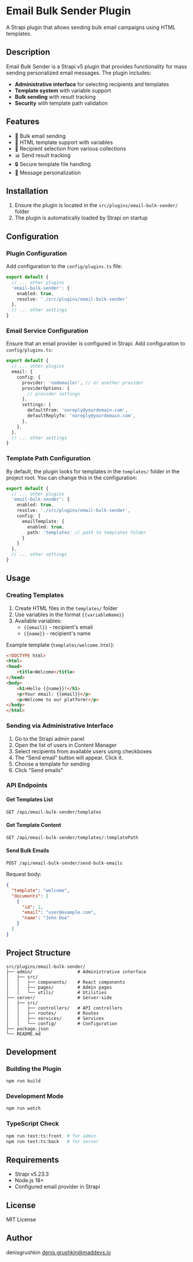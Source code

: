 # Email Bulk Sender Plugin

A Strapi plugin that allows sending bulk email campaigns using HTML templates.

## Description

Email Bulk Sender is a Strapi v5 plugin that provides functionality for mass sending personalized email messages. The plugin includes:

- **Administrative interface** for selecting recipients and templates
- **Template system** with variable support
- **Bulk sending** with result tracking
- **Security** with template path validation

## Features

- 📧 Bulk email sending
- 🎨 HTML template support with variables
- 👥 Recipient selection from various collections
- 📊 Send result tracking
- 🔒 Secure template file handling
- 🎯 Message personalization

## Installation

1. Ensure the plugin is located in the `src/plugins/email-bulk-sender/` folder
2. The plugin is automatically loaded by Strapi on startup

## Configuration

### Plugin Configuration

Add configuration to the `config/plugins.ts` file:

```typescript
export default {
  // ... other plugins
  'email-bulk-sender': {
    enabled: true,
    resolve: './src/plugins/email-bulk-sender'
  },
  // ... other settings
}
```

### Email Service Configuration

Ensure that an email provider is configured in Strapi. Add configuration to `config/plugins.ts`:

```typescript
export default {
  // ... other plugins
  email: {
    config: {
      provider: 'nodemailer', // or another provider
      providerOptions: {
        // provider settings
      },
      settings: {
        defaultFrom: 'noreply@yourdomain.com',
        defaultReplyTo: 'noreply@yourdomain.com',
      },
    },
  },
  // ... other settings
}
```

### Template Path Configuration

By default, the plugin looks for templates in the `templates/` folder in the project root. You can change this in the configuration:

```typescript
export default {
  // ... other plugins
  'email-bulk-sender': {
    enabled: true,
    resolve: './src/plugins/email-bulk-sender',
    config: {
      emailTemplate: {
        enabled: true,
        path: 'templates' // path to templates folder
      }
    }
  },
  // ... other settings
}
```

## Usage

### Creating Templates

1. Create HTML files in the `templates/` folder
2. Use variables in the format `{{variableName}}`
3. Available variables:
   - `{{email}}` - recipient's email
   - `{{name}}` - recipient's name

Example template (`templates/welcome.html`):

```html
<!DOCTYPE html>
<html>
<head>
    <title>Welcome</title>
</head>
<body>
    <h1>Hello {{name}}!</h1>
    <p>Your email: {{email}}</p>
    <p>Welcome to our platform!</p>
</body>
</html>
```

### Sending via Administrative Interface

1. Go to the Strapi admin panel
2. Open the list of users in Content Manager 
3. Select recipients from available users using checkboxes
4. The “Send email” button will appear. Click it.
5. Choose a template for sending
6. Click "Send emails"

### API Endpoints

#### Get Templates List
```
GET /api/email-bulk-sender/templates
```

#### Get Template Content
```
GET /api/email-bulk-sender/templates/:templatePath
```

#### Send Bulk Emails
```
POST /api/email-bulk-sender/send-bulk-emails
```

Request body:
```json
{
  "template": "welcome",
  "documents": [
    {
      "id": 1,
      "email": "user@example.com",
      "name": "John Doe"
    }
  ]
}
```

## Project Structure

```
src/plugins/email-bulk-sender/
├── admin/                 # Administrative interface
│   ├── src/
│   │   ├── components/    # React components
│   │   ├── pages/         # Admin pages
│   │   └── utils/         # Utilities
├── server/                # Server-side
│   ├── src/
│   │   ├── controllers/   # API controllers
│   │   ├── routes/        # Routes
│   │   ├── services/      # Services
│   │   └── config/        # Configuration
├── package.json
└── README.md
```

## Development

### Building the Plugin

```bash
npm run build
```

### Development Mode

```bash
npm run watch
```

### TypeScript Check

```bash
npm run test:ts:front  # for admin
npm run test:ts:back   # for server
```

## Requirements

- Strapi v5.23.3
- Node.js 18+
- Configured email provider in Strapi

## License

MIT License

## Author

denisgrushkin <denis.grushkin@maddevs.io>
